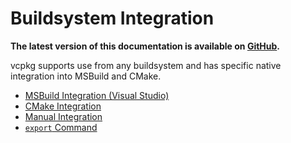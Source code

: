 # Buildsystem Integration

**The latest version of this documentation is available on [GitHub](https://github.com/Microsoft/vcpkg/tree/master/docs/users/buildsystems/integration.md).**

vcpkg supports use from any buildsystem and has specific native integration into MSBuild and CMake.

- [MSBuild Integration (Visual Studio)](msbuild-integration.md)
- [CMake Integration](cmake-integration.md)
- [Manual Integration](#manual-integration)
- [`export` Command](#export-command)
